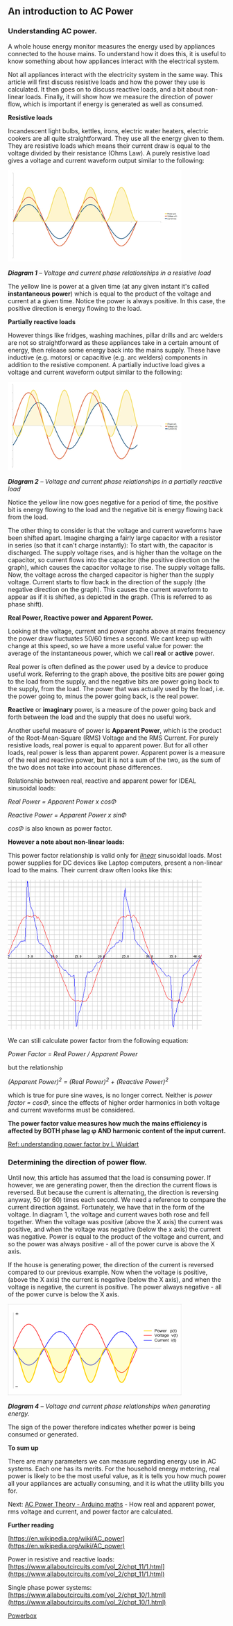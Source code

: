 ## An introduction to AC Power

### Understanding AC power.

A whole house energy monitor measures the energy used by appliances connected to the house mains. To understand how it does this, it is useful to know something about how appliances interact with the electrical system.

Not all appliances interact with the electricity system in the same way. This article will first discuss resistive loads and how the power they use is calculated. It then goes on to discuss reactive loads, and a bit about non-linear loads. Finally, it will show how we measure the direction of power flow, which is important if energy is  generated as well as consumed.

**Resistive loads**

Incandescent light bulbs, kettles, irons, electric water heaters, electric cookers are all quite straightforward. They use all the energy given to them. They are resistive loads which means their current draw is equal to the voltage divided by their resistance (Ohms Law). A purely resistive load gives a voltage and current waveform output similar to the following:

![resistive2.jpg](files/resistive2.jpg)

**_Diagram 1_** _– Voltage and current phase relationships in a resistive load_

The yellow line is power at a given time (at any given instant it's called **instantaneous power**) which is equal to the product of the voltage and current at a given time. Notice the power is always positive. In this case, the positive direction is energy flowing to the load.

**Partially reactive loads**

However things like fridges, washing machines, pillar drills and arc welders are not so straightforward as these appliances take in a certain amount of energy, then release some energy back into the mains supply. These have inductive (e.g. motors) or capacitive (e.g. arc welders) components in addition to the resistive component. A partially inductive load gives a voltage and current waveform output similar to the following:

![reactive.jpg](files/reactive.jpg)

**_Diagram 2_** _– Voltage and current phase relationships in a partially reactive load_

Notice the yellow line now goes negative for a period of time, the positive bit is energy flowing to the load and the negative bit is energy flowing back from the load.

The other thing to consider is that the voltage and current waveforms have been shifted apart. Imagine charging a fairly large capacitor with a resistor in series (so that it can't charge instantly): To start with, the capacitor is discharged. The supply voltage rises, and is higher than the voltage on the capacitor, so current flows into the capacitor (the positive direction on the graph), which causes the capacitor voltage to rise. The supply voltage falls. Now, the voltage across the charged capacitor is higher than the supply voltage. Current starts to flow back in the direction of the supply (the negative direction on the graph). This causes the current waveform to appear as if it is shifted, as depicted in the graph. (This is referred to as phase shift).

**Real Power, Reactive power and Apparent Power.**

Looking at the voltage, current and power graphs above at mains frequency the power draw fluctuates 50/60 times a second. We cant keep up with change at this speed, so we have a more useful value for power: the average of the instantaneous power, which we call **real** or **active** power.

Real power is often defined as the power used by a device to produce useful work. Referring to the graph above, the positive bits are power going to the load from the supply, and the negative bits are power going back to the supply, from the load. The power that was actually used by the load, i.e. the power going to, minus the power going back, is the real power.

**Reactive** or **imaginary** power, is a measure of the power going back and forth between the load and the supply that does no useful work.

Another useful measure of power is **Apparent Power**, which is the product of the Root-Mean-Square (RMS) Voltage and the RMS Current. For purely resistive loads, real power is equal to apparent power. But for all other loads, real power is less than apparent power. Apparent power is a measure of the real and reactive power, but it is not a sum of the two, as the sum of the two does not take into account phase differences.

Relationship between real, reactive and apparent power for IDEAL sinusoidal loads:

_Real Power = Apparent Power x cosΦ_

_Reactive Power = Apparent Power x sinΦ_

_cosΦ_ is also known as power factor.

**However a note about non-linear loads:**

This power factor relationship is valid only for <u>_linear_</u> sinusoidal loads. Most power supplies for DC devices like Laptop computers, present a non-linear load to the mains. Their current draw often looks like this:

![psLapLamp_0.png](files/psLapLamp_0.png)

We can still calculate power factor from the following equation:

_Power Factor = Real Power / Apparent Power_

but the relationship

_(Apparent Power)<sup>2</sup> = (Real Power)<sup>2</sup> + (Reactive Power)<sup>2</sup>_

which is true for pure sine waves, is no longer correct. Neither is _power factor = cosΦ_, since the effects of higher order harmonics in both voltage and current waveforms must be considered.

**The power factor value measures how much the mains efficiency is affected by BOTH phase lag φ AND harmonic content of the input current.**

[Ref: understanding power factor by L Wuidart](files/Wuidart.pdf)

### Determining the direction of power flow.

Until now, this article has assumed that the load is consuming power. If however, we are generating power, then the direction the current flows is reversed. But because the current is alternating, the direction is reversing anyway, 50 (or 60) times each second. We need a reference to compare the current direction against. Fortunately, we have that in the form of the voltage. In diagram 1, the voltage and current waves both rose and fell together. When the voltage was positive (above the X axis) the current was positive, and when the voltage was negative (below the x axis) the current was negative. Power is equal to the product of the voltage and current, and so the power was always positive - all of the power curve is above the X axis.

If the house is generating power, the direction of the current is reversed compared to our previous example. Now when the voltage is positive, (above the X axis) the current is negative (below the X axis), and when the voltage is negative, the current is positive. The power always negative - all of the power curve is below the X axis.

![revpower.png)](files/revpower.png)

**_Diagram 4_** _– Voltage and current phase relationships when generating energy._

The sign of the power therefore indicates whether power is being consumed or generated.

**To sum up**

There are many parameters we can measure regarding energy use in AC systems. Each one has its merits. For the household energy metering, real power is likely to be the most useful value, as it is tells you how much power all your appliances are actually consuming, and it is what the utility bills you for.

Next: [AC Power Theory - Arduino maths](arduino-maths) - How real and apparent power, rms voltage and current, and power factor are calculated.

**Further reading**

[https://en.wikipedia.org/wiki/AC_power](https://en.wikipedia.org/wiki/AC_power)

Power in resistive and reactive loads: [https://www.allaboutcircuits.com/vol_2/chpt_11/1.html](https://www.allaboutcircuits.com/vol_2/chpt_11/1.html)

Single phase power systems: [https://www.allaboutcircuits.com/vol_2/chpt_10/1.html](https://www.allaboutcircuits.com/vol_2/chpt_10/1.html)

[Powerbox](https://instruct1.cit.cornell.edu/courses/ee476/FinalProjects/s2008/cj72_xg37/cj72_xg37/index.html)
